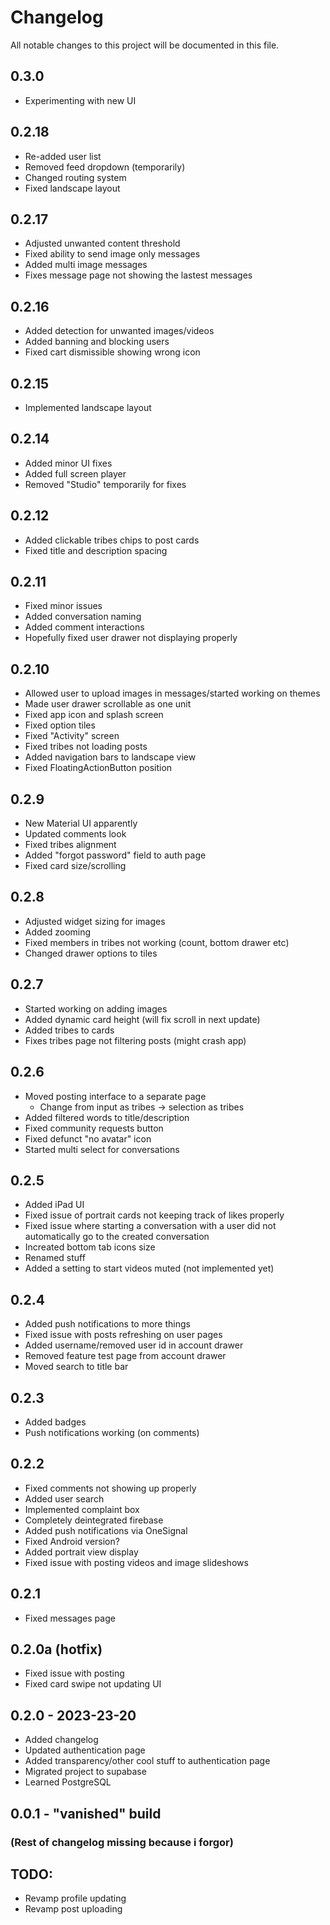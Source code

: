 # Changelog

All notable changes to this project will be documented in this file.

## 0.3.0
- Experimenting with new UI
  
## 0.2.18
- Re-added user list
- Removed feed dropdown (temporarily)
- Changed routing system
- Fixed landscape layout

## 0.2.17
- Adjusted unwanted content threshold
- Fixed ability to send image only messages
- Added multi image messages
- Fixes message page not showing the lastest messages

## 0.2.16
- Added detection for unwanted images/videos
- Added banning and blocking users
- Fixed cart dismissible showing wrong icon

## 0.2.15
- Implemented landscape layout

## 0.2.14
- Added minor UI fixes
- Added full screen player
- Removed "Studio" temporarily for fixes

## 0.2.12
- Added clickable tribes chips to post cards
- Fixed title and description spacing

## 0.2.11
- Fixed minor issues
- Added conversation naming
- Added comment interactions
- Hopefully fixed user drawer not displaying properly

## 0.2.10
- Allowed user to upload images in messages/started working on themes
- Made user drawer scrollable as one unit
- Fixed app icon and splash screen
- Fixed option tiles
- Fixed "Activity" screen
- Fixed tribes not loading posts
- Added navigation bars to landscape view
- Fixed FloatingActionButton position

## 0.2.9
- New Material UI apparently
- Updated comments look
- Fixed tribes alignment
- Added "forgot password" field to auth page
- Fixed card size/scrolling

## 0.2.8
- Adjusted widget sizing for images
- Added zooming
- Fixed members in tribes not working (count, bottom drawer etc)
- Changed drawer options to tiles

## 0.2.7
- Started working on adding images 
- Added dynamic card height (will fix scroll in next update)
- Added tribes to cards
- Fixes tribes page not filtering posts (might crash app)

## 0.2.6
- Moved posting interface to a separate page
  - Change from input as tribes -> selection as tribes
- Added filtered words to title/description
- Fixed community requests button
- Fixed defunct "no avatar" icon
- Started multi select for conversations

## 0.2.5
- Added iPad UI
- Fixed issue of portrait cards not keeping track of likes properly
- Fixed issue where starting a conversation with a user did not automatically go to the created conversation
- Increated bottom tab icons size
- Renamed stuff
- Added a setting to start videos muted (not implemented yet)

## 0.2.4
- Added push notifications to more things
- Fixed issue with posts refreshing on user pages
- Added username/removed user id in account drawer
- Removed feature test page from account drawer
- Moved search to title bar

## 0.2.3
- Added badges
- Push notifications working (on comments)

## 0.2.2
- Fixed comments not showing up properly
- Added user search
- Implemented complaint box
- Completely deintegrated firebase
- Added push notifications via OneSignal
- Fixed Android version?
- Added portrait view display
- Fixed issue with posting videos and image slideshows

## 0.2.1
- Fixed messages page

## 0.2.0a (hotfix)
- Fixed issue with posting
- Fixed card swipe not updating UI

## 0.2.0 - 2023-23-20
- Added changelog
- Updated authentication page
- Added transparency/other cool stuff to authentication page
- Migrated project to supabase
- Learned PostgreSQL

## 0.0.1 - "vanished" build

### (Rest of changelog missing because i forgor)

## TODO:
- Revamp profile updating
- Revamp post uploading
